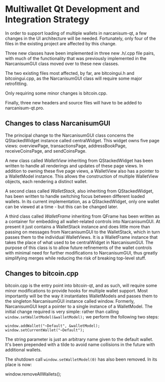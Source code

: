 Multiwallet Qt Development and Integration Strategy
===================================================

In order to support loading of multiple wallets in narcanisum-qt, a few changes in the UI architecture will be needed.
Fortunately, only four of the files in the existing project are affected by this change.

Three new classes have been implemented in three new .h/.cpp file pairs, with much of the functionality that was previously
implemented in the NarcanisumGUI class moved over to these new classes.

The two existing files most affected, by far, are bitcoingui.h and bitcoingui.cpp, as the NarcanisumGUI class will require
some major retrofitting.

Only requiring some minor changes is bitcoin.cpp.

Finally, three new headers and source files will have to be added to narcanisum-qt.pro.

Changes to class NarcanisumGUI
---------------------------
The principal change to the NarcanisumGUI class concerns the QStackedWidget instance called centralWidget.
This widget owns five page views: overviewPage, transactionsPage, addressBookPage, receiveCoinsPage, and sendCoinsPage.

A new class called *WalletView* inheriting from QStackedWidget has been written to handle all renderings and updates of
these page views. In addition to owning these five page views, a WalletView also has a pointer to a WalletModel instance.
This allows the construction of multiple WalletView objects, each rendering a distinct wallet.

A second class called *WalletStack*, also inheriting from QStackedWidget, has been written to handle switching focus between
different loaded wallets. In its current implementation, as a QStackedWidget, only one wallet can be viewed at a time -
but this can be changed later.

A third class called *WalletFrame* inheriting from QFrame has been written as a container for embedding all wallet-related
controls into NarcanisumGUI. At present it just contains a WalletStack instance and does little more than passing on messages
from NarcanisumGUI to the WalletStack, which in turn passes them to the individual WalletViews. It is a WalletFrame instance
that takes the place of what used to be centralWidget in NarcanisumGUI. The purpose of this class is to allow future
refinements of the wallet controls with minimal need for further modifications to NarcanisumGUI, thus greatly simplifying
merges while reducing the risk of breaking top-level stuff.

Changes to bitcoin.cpp
----------------------
bitcoin.cpp is the entry point into bitcoin-qt, and as such, will require some minor modifications to provide hooks for
multiple wallet support. Most importantly will be the way it instantiates WalletModels and passes them to the
singleton NarcanisumGUI instance called window. Formerly, NarcanisumGUI kept a pointer to a single instance of a WalletModel.
The initial change required is very simple: rather than calling `window.setWalletModel(&walletModel);` we perform the
following two steps:

	window.addWallet("~Default", &walletModel);
	window.setCurrentWallet("~Default");

The string parameter is just an arbitrary name given to the default wallet. It's been prepended with a tilde to avoid name collisions in the future with additional wallets.

The shutdown call `window.setWalletModel(0)` has also been removed. In its place is now:

window.removeAllWallets();
